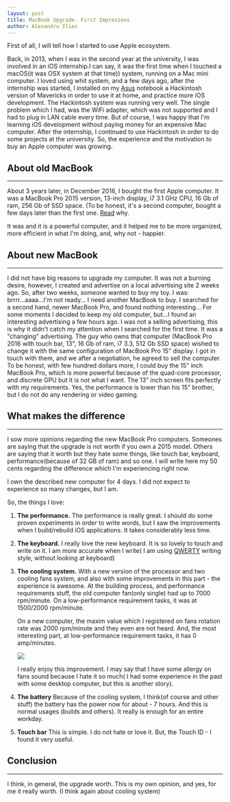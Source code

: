 ```yaml
---
layout: post
title: MacBook Upgrade. First Impresions 
author: Alexandru Ilies
---
```



First of all, I will tell how I started to use Apple ecosystem.


Back, in 2013, when I was in the second year at the university, I was involved in an iOS internship.I can say, it was the first time when I touched a macOS(it was OSX system at that time)) system, running on a Mac mini computer. 
I loved using whit system, and a few days ago, after the internship was started, I installed on my [Asus](https://www.asus.com/Laptops/N53SV/) notebook a Hackintosh version of Mavericks in order to use it at home, and practice more iOS development. The Hackintosh system was running very well. The single problem which I had, was the WiFi adapter, which was not supported and I had to plug in LAN cable every time. But of course, I was happy that I'm learning iOS development without paying money for an expensive Mac computer. 
After the internship, I continued to use Hackintosh in order to do some projects at the university. So, the experience and the motivation to buy an Apple computer was growing. 

## About old MacBook 
-----
About 3 years later, in December 2016, I bought the first Apple computer.
It was a MacBook Pro 2015 version, 13-inch display, i7 3.1 GHz CPU, 16 Gb of ram, 256 Gb of SSD space. (To be honest, it's a second computer, bought a few days later than the first one. [Read](https://www.quora.com/Should-a-computer-science-student-get-a-13-or-15-inch-MacBook-Pro/answer/Alexandru-Ilie%C8%99?srid=SKYq) why. 

It was and it is a powerful computer, and it helped me to be more organized, more efficient in what I'm doing, and, why not - happier.

## About new MacBook
----- 
I did not have big reasons to upgrade my computer. It was not a burning desire, however, I created and advertise on a local advertising site 2 weeks ago. So, after two weeks, someone wanted to buy my toy. I was: brrrr...aaaa...I'm not ready... I need another MacBook to buy. I searched for a second hand, newer MacBook Pro, and found nothing interesting...
For some moments I decided to keep my old computer, but...I found an interesting advertising a few hours ago. I was not a selling advertising, this is why it didn't catch my attention when I searched for the first time. It was a "changing" advertising. The guy who owns that computer (MacBook Pro 2016 with touch bar, 13", 16 Gb of ram, i7 3.3, 512 Gb SSD space) wished to change it with the same configuration of MacBook Pro 15" display. I got in touch with them, and we after a negotiation, he agreed to sell the computer. To be honest, with few hundred dollars more, I could buy the 15" inch MacBook Pro, which is more powerful because of the quad-core processor, and discrete GPU but it is not what I want. The 13" inch screen fits perfectly with my requirements. 
Yes, the performance is lower than his 15" brother, but I do not do any rendering or video gaming. 

## What makes the difference
-----
I sow more opinions regarding the new MacBook Pro computers.
Someones are saying that the upgrade is not worth if you own a 2015 model. Others are saying that it worth but they hate some things, like touch bar, keyboard, performance(because of 32 GB of ram) and so one.
I will write here my 50 cents regarding the difference which I'm experiencing right now.

I own the described new computer for 4 days. I did not expect to experience so many changes, but I am. 

So, the things I love:

1. **The performance.**
    The performance is really great. I should do some proven experiments in order to write words, but I saw the improvements when I build/rebuild iOS applications. It takes considerably less time.
2. **The keyboard.**
    I really love the new keyboard. It is so lovely to touch and write on it. I am more accurate when I write( I am using [QWERTY](http://www.typingstudy.com/lesson/1/part/1) writing style, without looking at keyboard)
3. **The cooling system.**
    With a new version of the processor and two cooling fans system, and also with some improvements in this part - the experience is awesome. At the building process, and performance requirements stuff, the old computer fan(only single) had up to 7000 rpm/minute. On a low-performance requirement tasks, it was at 1500/2000 rpm/minute. 
    
    On a new computer, the maxim value which I registered on fans rotation rate was 2000 rpm/minute and they even are not heard. And, the most interesting part, at low-performance requirement tasks, it has 0 amp/minutes.
    
    ![](https://www.dropbox.com/s/tzk14frcpxg0qpv/Screen%20Shot%202018-01-11%20at%2011.09.31.png?raw=1)
    
    I really enjoy this improvement. I may say that I have some allergy on fans sound because I hate it so much( I had some experience in the past with some desktop computer, but this is another story).

4. **The battery**
    Because of the cooling system, I think(of course and other stuff) the battery has the power now for about - 7 hours. And this is normal usages (builds and others). It really is enough for an entire workday.
    
5. **Touch bar**
    This is simple. I do not hate or love it. But, the Touch ID -  I found it very useful. 
    
## Conclusion
-----

I think, in general, the upgrade worth. This is my own opinion,     and yes, for me it really worth. (I think again about cooling system)


